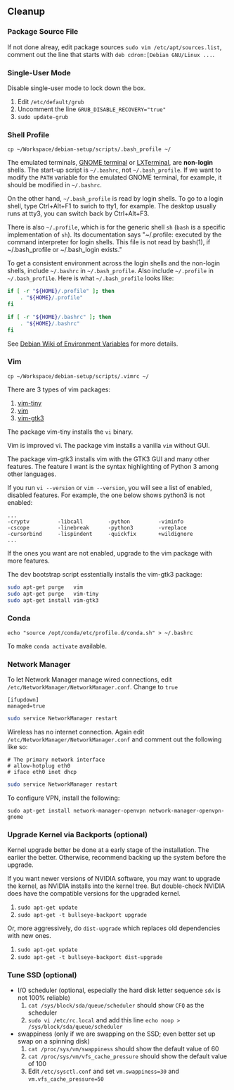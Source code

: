 ## Cleanup


### Package Source File

If not done alreay, edit package sources `sudo vim /etc/apt/sources.list`, comment out the line that starts with `deb cdrom:[Debian GNU/Linux ...`.


### Single-User Mode

Disable single-user mode to lock down the box.

1. Edit `/etc/default/grub`
2. Uncomment the line `GRUB_DISABLE_RECOVERY="true"`
3. `sudo update-grub`


### Shell Profile

`cp ~/Workspace/debian-setup/scripts/.bash_profile ~/`

The emulated terminals, [GNOME terminal](https://packages.debian.org/stretch/gnome-terminal) or [LXTerminal](https://packages.debian.org/stretch/lxterminal), are **non-login** shells. The start-up script is `~/.bashrc`, not `~/.bash_profile`. If we want to modify the `PATH` variable for the emulated GNOME terminal, for example, it should be modified in `~/.bashrc`.

On the other hand, `~/.bash_profile` is read by login shells. To go to a login shell, type Ctrl+Alt+F1 to swich to tty1, for example. The desktop usually runs at tty3, you can switch back by Ctrl+Alt+F3.

There is also `~/.profile`, which is for the generic shell `sh` (`bash` is a specific implementation of `sh`). Its documentation says "~/.profile: executed by the command interpreter for login shells. This file is not read by bash(1), if ~/.bash_profile or ~/.bash_login exists."

To get a consistent environment across the login shells and the non-login shells, include `~/.bashrc` in `~/.bash_profile`. Also include `~/.profile` in `~/.bash_profile`. Here is what `~/.bash_profile` looks like:

```bash
if [ -r "${HOME}/.profile" ]; then
    . "${HOME}/.profile"
fi

if [ -r "${HOME}/.bashrc" ]; then
    . "${HOME}/.bashrc"
fi
```

See [Debian Wiki of Environment Variables](https://wiki.debian.org/EnvironmentVariables) for more details.


### Vim

`cp ~/Workspace/debian-setup/scripts/.vimrc ~/`

There are 3 types of vim packages:

1. [vim-tiny](https://packages.debian.org/stretch/vim-tiny)
2. [vim](https://packages.debian.org/stretch/vim)
3. [vim-gtk3](https://packages.debian.org/stretch/vim-gtk3)

The package vim-tiny installs the `vi` binary.

Vim is improved vi. The package vim installs a vanilla `vim` without GUI.

The package vim-gtk3 installs vim with the GTK3 GUI and many other features. The feature I want is the syntax highlighting of Python 3 among other languages.

If you run `vi --version` or `vim --version`, you will see a list of enabled, disabled features. For example, the one below shows python3 is not enabled:
```
...
-cryptv         -libcall        -python         -viminfo
-cscope         -linebreak      -python3        -vreplace
-cursorbind     -lispindent     -quickfix       +wildignore
...
```

If the ones you want are not enabled, upgrade to the vim package with more features.

The dev bootstrap script esstentially installs the vim-gtk3 package:

```bash
sudo apt-get purge   vim
sudo apt-get purge   vim-tiny
sudo apt-get install vim-gtk3
```


### Conda

`echo "source /opt/conda/etc/profile.d/conda.sh" > ~/.bashrc`

To make `conda activate` available.


### Network Manager

To let Network Manager manage wired connections, edit `/etc/NetworkManager/NetworkManager.conf`. Change to `true`

```
[ifupdown]
managed=true
```

```bash
sudo service NetworkManager restart
```

Wireless has no internet connection. Again edit `/etc/NetworkManager/NetworkManager.conf` and comment out the following like so:

```
# The primary network interface
# allow-hotplug eth0
# iface eth0 inet dhcp
```

```bash
sudo service NetworkManager restart
```

To configure VPN, install the following:

`sudo apt-get install network-manager-openvpn network-manager-openvpn-gnome`


### Upgrade Kernel via Backports (optional)

Kernel upgrade better be done at a early stage of the installation. The earlier the better. Otherwise, recommend backing up the system before the upgrade.

If you want newer versions of NVIDIA software, you may want to upgrade the kernel, as NVIDIA installs into the kernel tree. But double-check NVIDIA does have the compatible versions for the upgraded kernel.

1. `sudo apt-get update`
2. `sudo apt-get -t bullseye-backport upgrade`

Or, more aggressively, do `dist-upgrade` which replaces old dependencies with new ones.

1. `sudo apt-get update`
2. `sudo apt-get -t bullseye-backport dist-upgrade`


### Tune SSD (optional)

* I/O scheduler (optional, especially the hard disk letter sequence `sdx` is not 100% reliable)
    1. `cat /sys/block/sda/queue/scheduler` should show `CFQ` as the scheduler
    2. `sudo vi /etc/rc.local` and add this line `echo noop > /sys/block/sda/queue/scheduler`
* swappiness (only if we are swapping on the SSD; even better set up swap on a spinning disk)
    1. `cat /proc/sys/vm/swappiness` should show the default value of 60
    2. `cat /proc/sys/vm/vfs_cache_pressure` should show the default value of 100
    3. Edit `/etc/sysctl.conf` and set `vm.swappiness=30` and `vm.vfs_cache_pressure=50`
